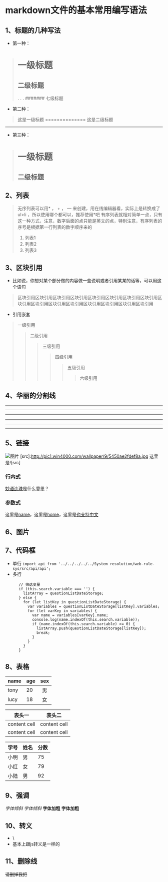 # markdown文件的基本常用编写语法

## 1、标题的几种写法

* 第一种：
> # 一级标题
> ## 二级标题
>   .
>   .
>   .
> ####### 七级标题
* 第二种：
> 这是一级标题
==============
> 这是二级标题
-------------
* 第三种：
> # 一级标题 #
> ## 二级标题 ##

## 2、列表

> 无序列表可以用* ， + ， — 来创建，用在线编辑器看，实际上是转换成了ul>li ，所以使用哪个都可以，推荐使用*吧
> 有序列表就相对简单一点，只有这一种方式，注意，数字后面的点只能是英文的点，特别注意，有序列表的序号是根据第一行列表的数字顺序来的
> 1. 列表1
> 2. 列表2
> 3. 列表3

## 3、区块引用

* 比如说，你想对某个部分做的内容做一些说明或者引用某某的话等，可以用这个语句
> 区块引用区块引用区块引用区块引用区块引用区块引用区块引用区块引用区块引用区块引用区块引用区块引用区块引用区块引用区块引用区块引用
* 引用嵌套
> 一级引用
>> 二级引用
>>> 三级引用
>>>> 四级引用
>>>>> 五级引用
>>>>>> 六级引用

## 4、华丽的分割线

***
************
----------
- - - 
* * *
_ _ _

## 5、链接
![图片](http://pic1.win4000.com/wallpaper/9/5450ae2fdef8a.jpg)
[src]:http://pic1.win4000.com/wallpaper/9/5450ae2fdef8a.jpg
这里是![src]

### 行内式
[妙语连珠](http://wwww.baidu.com)是什么意思？
### 参数式
[name]:http://wwww.baidu.com/name "名称"
[home]:http://wwww.baidu.com/home "首页"
[也支持中文]:http://wwww.baidu.com/ "test"

这里是[name]，这里是[home]，这里是[也支持中文]

## 6、图片

## 7、代码框
* 单行
`import api from '../../../../../System resolution/web-rule-sys/src/api/api';`
* 多行
```可以写注释
      // 筛选变量
      if (this.search.variable === '') {
        listArray = questionListDateStorage;
      } else {
        for (let listKey in questionListDateStorage) {
          var variables = questionListDateStorage[listKey].variables;
          for (let varKey in variables) {
            var name = variables[varKey].name;
            console.log(name.indexOf(this.search.variable));
            if (name.indexOf(this.search.variable) >= 0) {
              listArray.push(questionListDateStorage[listKey]);
              break;
            }
          }
        }
      }
```
## 8、表格

| name | age | sex |
|:-----|:------|:------:|
| tony | 20 | 男 |
| lucy | 18 | 女 |

表头一 | 表头二
------ | -----
content cell | content cell
content cell | content cell

学号|姓名|分数
-|-|-
小明|男|75
小红|女|79
小陆|男|92|

## 9、强调
*字体倾斜*
_字体倾斜_
**字体加粗**
__字体加粗__

## 10、转义
* \\
* 基本上跟js转义是一样的

## 11、删除线
~~请删掉我把~~

